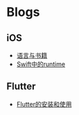 # Blogs

## iOS

- [语言与书籍](https://github.com/DragonTnT/Blogs/blob/master/iOS/语言与书籍.md)
- [Swift中的runtime](https://github.com/DragonTnT/Blogs/blob/master/iOS/Swift中的runtime.md)

## Flutter

- [Flutter的安装和使用](https://github.com/DragonTnT/Blogs/blob/master/Flutter/Flutter的安装和使用.md)

